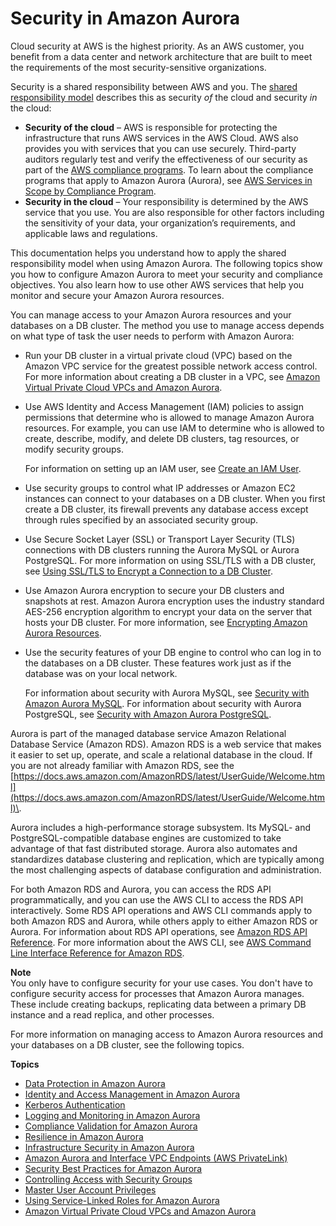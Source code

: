 # Security in Amazon Aurora<a name="UsingWithRDS"></a>

Cloud security at AWS is the highest priority\. As an AWS customer, you benefit from a data center and network architecture that are built to meet the requirements of the most security\-sensitive organizations\.

Security is a shared responsibility between AWS and you\. The [shared responsibility model](https://aws.amazon.com/compliance/shared-responsibility-model/) describes this as security *of* the cloud and security *in* the cloud:
+ **Security of the cloud** – AWS is responsible for protecting the infrastructure that runs AWS services in the AWS Cloud\. AWS also provides you with services that you can use securely\. Third\-party auditors regularly test and verify the effectiveness of our security as part of the [AWS compliance programs](https://aws.amazon.com/compliance/programs/)\. To learn about the compliance programs that apply to Amazon Aurora \(Aurora\), see [AWS Services in Scope by Compliance Program](https://aws.amazon.com/compliance/services-in-scope/)\.
+ **Security in the cloud** – Your responsibility is determined by the AWS service that you use\. You are also responsible for other factors including the sensitivity of your data, your organization’s requirements, and applicable laws and regulations\. 

This documentation helps you understand how to apply the shared responsibility model when using Amazon Aurora\. The following topics show you how to configure Amazon Aurora to meet your security and compliance objectives\. You also learn how to use other AWS services that help you monitor and secure your Amazon Aurora resources\. 

You can manage access to your Amazon Aurora resources and your databases on a DB cluster\. The method you use to manage access depends on what type of task the user needs to perform with Amazon Aurora: 
+ Run your DB cluster in a virtual private cloud \(VPC\) based on the Amazon VPC service for the greatest possible network access control\. For more information about creating a DB cluster in a VPC, see [Amazon Virtual Private Cloud VPCs and Amazon Aurora](USER_VPC.md)\.
+ Use AWS Identity and Access Management \(IAM\) policies to assign permissions that determine who is allowed to manage Amazon Aurora resources\. For example, you can use IAM to determine who is allowed to create, describe, modify, and delete DB clusters, tag resources, or modify security groups\.

   For information on setting up an IAM user, see [Create an IAM User](CHAP_SettingUp_Aurora.md#CHAP_SettingUp_Aurora.IAM)\.
+ Use security groups to control what IP addresses or Amazon EC2 instances can connect to your databases on a DB cluster\. When you first create a DB cluster, its firewall prevents any database access except through rules specified by an associated security group\. 
+ Use Secure Socket Layer \(SSL\) or Transport Layer Security \(TLS\) connections with DB clusters running the Aurora MySQL or Aurora PostgreSQL\. For more information on using SSL/TLS with a DB cluster, see [Using SSL/TLS to Encrypt a Connection to a DB Cluster](UsingWithRDS.SSL.md)\.
+ Use Amazon Aurora encryption to secure your DB clusters and snapshots at rest\. Amazon Aurora encryption uses the industry standard AES\-256 encryption algorithm to encrypt your data on the server that hosts your DB cluster\. For more information, see [Encrypting Amazon Aurora Resources](Overview.Encryption.md)\.
+ Use the security features of your DB engine to control who can log in to the databases on a DB cluster\. These features work just as if the database was on your local network\. 

  For information about security with Aurora MySQL, see [Security with Amazon Aurora MySQL](AuroraMySQL.Security.md)\. For information about security with Aurora PostgreSQL, see [Security with Amazon Aurora PostgreSQL](AuroraPostgreSQL.Security.md)\.

Aurora is part of the managed database service Amazon Relational Database Service \(Amazon RDS\)\. Amazon RDS is a web service that makes it easier to set up, operate, and scale a relational database in the cloud\. If you are not already familiar with Amazon RDS, see the [https://docs.aws.amazon.com/AmazonRDS/latest/UserGuide/Welcome.html](https://docs.aws.amazon.com/AmazonRDS/latest/UserGuide/Welcome.html)\.

Aurora includes a high\-performance storage subsystem\. Its MySQL\- and PostgreSQL\-compatible database engines are customized to take advantage of that fast distributed storage\. Aurora also automates and standardizes database clustering and replication, which are typically among the most challenging aspects of database configuration and administration\. 

For both Amazon RDS and Aurora, you can access the RDS API programmatically, and you can use the AWS CLI to access the RDS API interactively\. Some RDS API operations and AWS CLI commands apply to both Amazon RDS and Aurora, while others apply to either Amazon RDS or Aurora\. For information about RDS API operations, see [Amazon RDS API Reference](https://docs.aws.amazon.com/AmazonRDS/latest/APIReference/Welcome.html)\. For more information about the AWS CLI, see [AWS Command Line Interface Reference for Amazon RDS](https://docs.aws.amazon.com/cli/latest/reference/rds/index.html)\. 

**Note**  
You only have to configure security for your use cases\. You don't have to configure security access for processes that Amazon Aurora manages\. These include creating backups, replicating data between a primary DB instance and a read replica, and other processes\.

For more information on managing access to Amazon Aurora resources and your databases on a DB cluster, see the following topics\.

**Topics**
+ [Data Protection in Amazon Aurora](DataDurability.md)
+ [Identity and Access Management in Amazon Aurora](UsingWithRDS.IAM.md)
+ [Kerberos Authentication](kerberos-authentication.md)
+ [Logging and Monitoring in Amazon Aurora](Overview.LoggingAndMonitoring.md)
+ [Compliance Validation for Amazon Aurora](RDS-compliance.md)
+ [Resilience in Amazon Aurora](disaster-recovery-resiliency.md)
+ [Infrastructure Security in Amazon Aurora](infrastructure-security.md)
+ [Amazon Aurora and Interface VPC Endpoints \(AWS PrivateLink\)](vpc-interface-endpoints.md)
+ [Security Best Practices for Amazon Aurora](CHAP_BestPractices.Security.md)
+ [Controlling Access with Security Groups](Overview.RDSSecurityGroups.md)
+ [Master User Account Privileges](UsingWithRDS.MasterAccounts.md)
+ [Using Service\-Linked Roles for Amazon Aurora](UsingWithRDS.IAM.ServiceLinkedRoles.md)
+ [Amazon Virtual Private Cloud VPCs and Amazon Aurora](USER_VPC.md)
